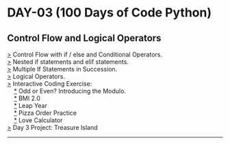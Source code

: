 # DAY-03 (100 Days of Code Python)

## Control Flow and Logical Operators

[>](https://github.com/Aniruddh-482/Python/blob/main/003/Control_Flow_with_if-else.py) Control Flow with if / else and Conditional Operators.<br>
[>](https://github.com/Aniruddh-482/Python/blob/main/003/Control_Flow_with_if-else.py) Nested if statements and elif statements.<br>
[>](https://github.com/Aniruddh-482/Python/blob/main/003/Control_Flow_with_if-else.py) Multiple If Statements in Succession.<br> 
[>](https://github.com/Aniruddh-482/Python/blob/main/003/Control_Flow_with_if-else.py) Logical Operators. <br>
[>](https://github.com/Aniruddh-482/Python/tree/main/003/Interactive%20Coding%20Exercise) Interactive Coding Exercise: <br>
&nbsp;&nbsp;&nbsp;  [*](https://github.com/Aniruddh-482/Python/blob/main/003/Interactive%20Coding%20Exercise/Odd_or_Even.py) Odd or Even? Introducing the Modulo.<br>
&nbsp;&nbsp;&nbsp;  [*](https://github.com/Aniruddh-482/Python/blob/main/003/Interactive%20Coding%20Exercise/BMI-2.0.py) BMI 2.0 <br>
&nbsp;&nbsp;&nbsp;  [*](https://github.com/Aniruddh-482/Python/blob/main/003/Interactive%20Coding%20Exercise/Leap_Year.py) Leap Year <br>
&nbsp;&nbsp;&nbsp;  [*](https://github.com/Aniruddh-482/Python/blob/main/003/Interactive%20Coding%20Exercise/Pizza_Order_Practice.py) Pizza Order Practice <br>
&nbsp;&nbsp;&nbsp;  [*](https://github.com/Aniruddh-482/Python/blob/main/003/Interactive%20Coding%20Exercise/Love_Calculator.py) Love Calculator <br>
[>](https://github.com/Aniruddh-482/Python/blob/main/003/Treasure_Island.py) Day 3 Project: Treasure Island <br>
<hr>

